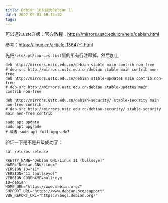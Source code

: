 ```yaml
---
title: Debian 10升级为Debian 11
date: 2022-05-01 00:18:32
tags:
---
```


可以通过ustc升级：官方教程：<https://mirrors.ustc.edu.cn/help/debian.html>

参考：<https://linux.cn/article-13647-1.html>

先把`/etc/apt/sources.list`里的所有行注释掉，然后加上

```text
deb http://mirrors.ustc.edu.cn/debian stable main contrib non-free
# deb-src http://mirrors.ustc.edu.cn/debian stable main contrib non-free
deb http://mirrors.ustc.edu.cn/debian stable-updates main contrib non-free
# deb-src http://mirrors.ustc.edu.cn/debian stable-updates main contrib non-free

deb http://mirrors.ustc.edu.cn/debian-security/ stable-security main non-free contrib
# deb-src http://mirrors.ustc.edu.cn/debian-security/ stable-security main non-free contrib
```

```shell
sudo apt update
sudo apt upgrade
# 或者 sudo apt full-upgrade?
```

验证一下是不是升级成功了：

```shell
cat /etc/os-release
```

```text
PRETTY_NAME="Debian GNU/Linux 11 (bullseye)"
NAME="Debian GNU/Linux"
VERSION_ID="11"
VERSION="11 (bullseye)"
VERSION_CODENAME=bullseye
ID=debian
HOME_URL="https://www.debian.org/"
SUPPORT_URL="https://www.debian.org/support"
BUG_REPORT_URL="https://bugs.debian.org/"
```
